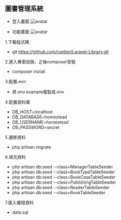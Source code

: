 
## 圖書管理系統

- 登入畫面
![avatar](https://github.com/rueibin/Laravel-Library/blob/master/public/images/login.PNG)

- 功能畫面
![avatar](https://github.com/rueibin/Laravel-Library/blob/master/public/images/function.PNG)


1.下載程式碼
- git https://github.com/rueibin/Laravel-Library.git

2.進入專案目錄，之後composer安裝
- composer install

3.配置.evn
- 將.env.example複製成.env

4.配置資料庫
- DB_HOST=localhost
- DB_DATABASE=homestead
- DB_USERNAME=homestead
- DB_PASSWORD=secret

5.遷移資料
- php artisan migrate

6.填充資料
- php artisan db:seed --class=ManagerTableSeeder
- php artisan db:seed --class=BookTypeTableSeeder
- php artisan db:seed --class=BookCaseTableSeeder
- php artisan db:seed --class=PublishingTableSeeder
- php artisan db:seed --class=ReaderTableSeeder
- php artisan db:seed --class=BookTableSeeder

7.匯入權限資料
- data.sql


